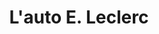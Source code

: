 ---
title: "L'auto E. Leclerc"
url: /le-pian-medoc/lauto-e-leclerc/
shop: réparation de voitures
---
